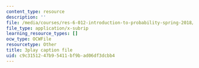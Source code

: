 ```yaml
---
content_type: resource
description: ''
file: /media/courses/res-6-012-introduction-to-probability-spring-2018/c9c3151247b95411bf9bad06df3dcbb4_HDvYPl8D8Bs.vtt
file_type: application/x-subrip
learning_resource_types: []
ocw_type: OCWFile
resourcetype: Other
title: 3play caption file
uid: c9c31512-47b9-5411-bf9b-ad06df3dcbb4
---
```


